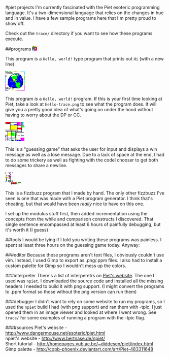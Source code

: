 #piet projects
I'm currently fascinated with the Piet esoteric programming language.
It's a two-dimensional language that relies on the changes in hue and in
value. I have a few sample programs here that I'm pretty proud to show off.

Check out the `trace/` directory if you want to see how these programs execute.

##programs
![hi](https://raw.githubusercontent.com/cheezgi/piet-projects/master/hi.png)

This program is a `Hello, world!` type program that prints out `Hi` (with a new
line)

![hello](https://raw.githubusercontent.com/cheezgi/piet-projects/master/hello.png)

This program *is* a `Hello, world!` program. If this is your first time looking
at Piet, take a look at `hello-trace.png` to see what the program does. It will
give you a pretty good idea of what's going on under the hood without having
to worry about the DP or CC.

![guess](https://raw.githubusercontent.com/cheezgi/piet-projects/master/guess.png)

This is a "guessing game" that asks the user for input and displays a win message
as well as a lose message. Due to a lack of space at the end, I had to do some
trickery as well as fighting with the codel chooser to get both messages to share
a newline.

![fizzbuzz](https://raw.githubusercontent.com/cheezgi/piet-projects/master/fizzbuzz.png)

This is a fizzbuzz program that I made by hand. The only other fizzbuzz I've seen
is one that was made with a Piet program generator. I think that's cheating, but
that would have been *really* nice to have on this one.

I set up the modulus stuff first, then added incrementation using the concepts
from the while and comparison constructs I discovered. That single sentence
encompassed at least 6 hours of painfully debugging, but it's worth it (I guess)

##tools
I would be lying if I told you writing these programs was painless. I spent at
least three hours on the guessing game today. Anyway:

###editor
Because these programs aren't text files, I obviously couldn't use vim. Instead,
I used Gimp to export as .png/.ppm files. I also had to install a custom palette
for Gimp so I wouldn't mess up the colors.

###interpreter
There's a list of interperetrs on [Piet's website](http://www.dangermouse.net/esoteric/piet.html).
The one I used was `npiet`. I downloaded the source code and installed all the
missing headers I needed to build it with png support. (I might convert the
programs to .ppm format so those without the png version can run them)

###debugger
I didn't want to rely on some website to run my programs, so I used the `npiet`
build I had (with png support) and ran them with -tpic. I just opened them in
an image viewer and looked at where I went wrong. See `trace/` for some examples
of running a program with the -tpic flag.

####sources
Piet's website - http://www.dangermouse.net/esoteric/piet.html  
npiet's website - http://www.bertnase.de/npiet/  
Short tutorial - http://homepages.vub.ac.be/~diddesen/piet/index.html  
Gimp palette - http://copb-phoenix.deviantart.com/art/Piet-483311648
